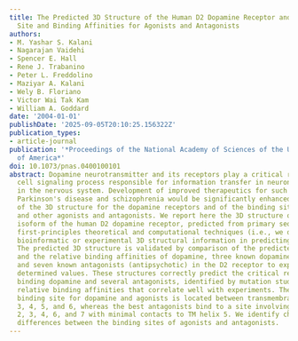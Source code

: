 ```yaml
---
title: The Predicted 3D Structure of the Human D2 Dopamine Receptor and the Binding
  Site and Binding Affinities for Agonists and Antagonists
authors:
- M. Yashar S. Kalani
- Nagarajan Vaidehi
- Spencer E. Hall
- Rene J. Trabanino
- Peter L. Freddolino
- Maziyar A. Kalani
- Wely B. Floriano
- Victor Wai Tak Kam
- William A. Goddard
date: '2004-01-01'
publishDate: '2025-09-05T20:10:25.156322Z'
publication_types:
- article-journal
publication: '*Proceedings of the National Academy of Sciences of the United States
  of America*'
doi: 10.1073/pnas.0400100101
abstract: Dopamine neurotransmitter and its receptors play a critical role in the
  cell signaling process responsible for information transfer in neurons functioning
  in the nervous system. Development of improved therapeutics for such disorders as
  Parkinson's disease and schizophrenia would be significantly enhanced with the availability
  of the 3D structure for the dopamine receptors and of the binding site for dopamine
  and other agonists and antagonists. We report here the 3D structure of the long
  isoform of the human D2 dopamine receptor, predicted from primary sequence using
  first-principles theoretical and computational techniques (i.e., we did not use
  bioinformatic or experimental 3D structural information in predicting structures).
  The predicted 3D structure is validated by comparison of the predicted binding site
  and the relative binding affinities of dopamine, three known dopamine agonists (antiparkinsonian),
  and seven known antagonists (antipsychotic) in the D2 receptor to experimentally
  determined values. These structures correctly predict the critical residues for
  binding dopamine and several antagonists, identified by mutation studies, and give
  relative binding affinities that correlate well with experiments. The predicted
  binding site for dopamine and agonists is located between transmembrane (TM) helices
  3, 4, 5, and 6, whereas the best antagonists bind to a site involving TM helices
  2, 3, 4, 6, and 7 with minimal contacts to TM helix 5. We identify characteristic
  differences between the binding sites of agonists and antagonists.
---
```

